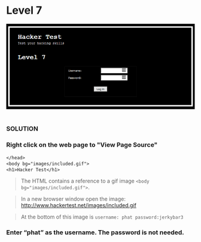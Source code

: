 # Level 7

![Alt text](level7.PNG?raw=true)

#
### SOLUTION
 
### Right click on the web page to "View Page Source"

	</head>
	<body bg="images/included.gif">
	<h1>Hacker Test</h1>

> The HTML contains a reference to a gif image `<body bg="images/included.gif">`.

> In a new browser window open the image: http://www.hackertest.net/images/included.gif

> At the bottom of this image is  `username: phat password:jerkybar3`

### Enter “phat” as the username. The password is not needed.
